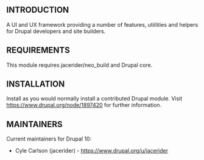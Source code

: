 INTRODUCTION
------------

A UI and UX framework providing a number of features, utiilities and helpers for
Drupal developers and site builders.

REQUIREMENTS
------------

This module requires jacerider/neo_build and Drupal core.

INSTALLATION
------------

Install as you would normally install a contributed Drupal module. Visit
https://www.drupal.org/node/1897420 for further information.

## MAINTAINERS

Current maintainers for Drupal 10:

- Cyle Carlson (jacerider) - https://www.drupal.org/u/jacerider
